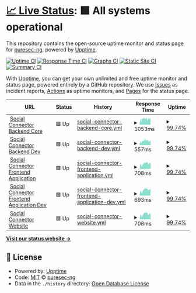 # [📈 Live Status](https://demo.upptime.js.org): <!--live status--> **🟩 All systems operational**

This repository contains the open-source uptime monitor and status page for [puresec-ng](https://demo.upptime.js.org), powered by [Upptime](https://github.com/upptime/upptime).

[![Uptime CI](https://github.com/puresec-ng/socialconnector-uptime/workflows/Uptime%20CI/badge.svg)](https://github.com/puresec-ng/socialconnector-uptime/actions?query=workflow%3A%22Uptime+CI%22)
[![Response Time CI](https://github.com/puresec-ng/socialconnector-uptime/workflows/Response%20Time%20CI/badge.svg)](https://github.com/puresec-ng/socialconnector-uptime/actions?query=workflow%3A%22Response+Time+CI%22)
[![Graphs CI](https://github.com/puresec-ng/socialconnector-uptime/workflows/Graphs%20CI/badge.svg)](https://github.com/puresec-ng/socialconnector-uptime/actions?query=workflow%3A%22Graphs+CI%22)
[![Static Site CI](https://github.com/puresec-ng/socialconnector-uptime/workflows/Static%20Site%20CI/badge.svg)](https://github.com/puresec-ng/socialconnector-uptime/actions?query=workflow%3A%22Static+Site+CI%22)
[![Summary CI](https://github.com/puresec-ng/socialconnector-uptime/workflows/Summary%20CI/badge.svg)](https://github.com/puresec-ng/socialconnector-uptime/actions?query=workflow%3A%22Summary+CI%22)

With [Upptime](https://upptime.js.org), you can get your own unlimited and free uptime monitor and status page, powered entirely by a GitHub repository. We use [Issues](https://github.com/puresec-ng/socialconnector-uptime/issues) as incident reports, [Actions](https://github.com/puresec-ng/socialconnector-uptime/actions) as uptime monitors, and [Pages](https://demo.upptime.js.org) for the status page.

<!--start: status pages-->
<!-- This summary is generated by Upptime (https://github.com/upptime/upptime) -->
<!-- Do not edit this manually, your changes will be overwritten -->
<!-- prettier-ignore -->
| URL | Status | History | Response Time | Uptime |
| --- | ------ | ------- | ------------- | ------ |
| <img alt="" src="https://favicons.githubusercontent.com/devcore.socialconnector.io" height="13"> [Social Connector Backend Core](https://devcore.socialconnector.io/api/health) | 🟩 Up | [social-connector-backend-core.yml](https://github.com/puresec-ng/socialconnector-uptime/commits/HEAD/history/social-connector-backend-core.yml) | <details><summary><img alt="Response time graph" src="./graphs/social-connector-backend-core/response-time-week.png" height="20"> 1053ms</summary><br><a href="https://demo.upptime.js.org/history/social-connector-backend-core"><img alt="Response time 1053" src="https://img.shields.io/endpoint?url=https%3A%2F%2Fraw.githubusercontent.com%2Fpuresec-ng%2Fsocialconnector-uptime%2FHEAD%2Fapi%2Fsocial-connector-backend-core%2Fresponse-time.json"></a><br><a href="https://demo.upptime.js.org/history/social-connector-backend-core"><img alt="24-hour response time 1188" src="https://img.shields.io/endpoint?url=https%3A%2F%2Fraw.githubusercontent.com%2Fpuresec-ng%2Fsocialconnector-uptime%2FHEAD%2Fapi%2Fsocial-connector-backend-core%2Fresponse-time-day.json"></a><br><a href="https://demo.upptime.js.org/history/social-connector-backend-core"><img alt="7-day response time 1053" src="https://img.shields.io/endpoint?url=https%3A%2F%2Fraw.githubusercontent.com%2Fpuresec-ng%2Fsocialconnector-uptime%2FHEAD%2Fapi%2Fsocial-connector-backend-core%2Fresponse-time-week.json"></a><br><a href="https://demo.upptime.js.org/history/social-connector-backend-core"><img alt="30-day response time 1053" src="https://img.shields.io/endpoint?url=https%3A%2F%2Fraw.githubusercontent.com%2Fpuresec-ng%2Fsocialconnector-uptime%2FHEAD%2Fapi%2Fsocial-connector-backend-core%2Fresponse-time-month.json"></a><br><a href="https://demo.upptime.js.org/history/social-connector-backend-core"><img alt="1-year response time 1053" src="https://img.shields.io/endpoint?url=https%3A%2F%2Fraw.githubusercontent.com%2Fpuresec-ng%2Fsocialconnector-uptime%2FHEAD%2Fapi%2Fsocial-connector-backend-core%2Fresponse-time-year.json"></a></details> | <details><summary><a href="https://demo.upptime.js.org/history/social-connector-backend-core">99.74%</a></summary><a href="https://demo.upptime.js.org/history/social-connector-backend-core"><img alt="All-time uptime 99.74%" src="https://img.shields.io/endpoint?url=https%3A%2F%2Fraw.githubusercontent.com%2Fpuresec-ng%2Fsocialconnector-uptime%2FHEAD%2Fapi%2Fsocial-connector-backend-core%2Fuptime.json"></a><br><a href="https://demo.upptime.js.org/history/social-connector-backend-core"><img alt="24-hour uptime 100.00%" src="https://img.shields.io/endpoint?url=https%3A%2F%2Fraw.githubusercontent.com%2Fpuresec-ng%2Fsocialconnector-uptime%2FHEAD%2Fapi%2Fsocial-connector-backend-core%2Fuptime-day.json"></a><br><a href="https://demo.upptime.js.org/history/social-connector-backend-core"><img alt="7-day uptime 99.74%" src="https://img.shields.io/endpoint?url=https%3A%2F%2Fraw.githubusercontent.com%2Fpuresec-ng%2Fsocialconnector-uptime%2FHEAD%2Fapi%2Fsocial-connector-backend-core%2Fuptime-week.json"></a><br><a href="https://demo.upptime.js.org/history/social-connector-backend-core"><img alt="30-day uptime 99.74%" src="https://img.shields.io/endpoint?url=https%3A%2F%2Fraw.githubusercontent.com%2Fpuresec-ng%2Fsocialconnector-uptime%2FHEAD%2Fapi%2Fsocial-connector-backend-core%2Fuptime-month.json"></a><br><a href="https://demo.upptime.js.org/history/social-connector-backend-core"><img alt="1-year uptime 99.74%" src="https://img.shields.io/endpoint?url=https%3A%2F%2Fraw.githubusercontent.com%2Fpuresec-ng%2Fsocialconnector-uptime%2FHEAD%2Fapi%2Fsocial-connector-backend-core%2Fuptime-year.json"></a></details>
| <img alt="" src="https://favicons.githubusercontent.com/devcore.socialconnector.io" height="13"> [Social Connector Backend Dev](https://devcore.socialconnector.io/api/health) | 🟩 Up | [social-connector-backend-dev.yml](https://github.com/puresec-ng/socialconnector-uptime/commits/HEAD/history/social-connector-backend-dev.yml) | <details><summary><img alt="Response time graph" src="./graphs/social-connector-backend-dev/response-time-week.png" height="20"> 557ms</summary><br><a href="https://demo.upptime.js.org/history/social-connector-backend-dev"><img alt="Response time 557" src="https://img.shields.io/endpoint?url=https%3A%2F%2Fraw.githubusercontent.com%2Fpuresec-ng%2Fsocialconnector-uptime%2FHEAD%2Fapi%2Fsocial-connector-backend-dev%2Fresponse-time.json"></a><br><a href="https://demo.upptime.js.org/history/social-connector-backend-dev"><img alt="24-hour response time 579" src="https://img.shields.io/endpoint?url=https%3A%2F%2Fraw.githubusercontent.com%2Fpuresec-ng%2Fsocialconnector-uptime%2FHEAD%2Fapi%2Fsocial-connector-backend-dev%2Fresponse-time-day.json"></a><br><a href="https://demo.upptime.js.org/history/social-connector-backend-dev"><img alt="7-day response time 557" src="https://img.shields.io/endpoint?url=https%3A%2F%2Fraw.githubusercontent.com%2Fpuresec-ng%2Fsocialconnector-uptime%2FHEAD%2Fapi%2Fsocial-connector-backend-dev%2Fresponse-time-week.json"></a><br><a href="https://demo.upptime.js.org/history/social-connector-backend-dev"><img alt="30-day response time 557" src="https://img.shields.io/endpoint?url=https%3A%2F%2Fraw.githubusercontent.com%2Fpuresec-ng%2Fsocialconnector-uptime%2FHEAD%2Fapi%2Fsocial-connector-backend-dev%2Fresponse-time-month.json"></a><br><a href="https://demo.upptime.js.org/history/social-connector-backend-dev"><img alt="1-year response time 557" src="https://img.shields.io/endpoint?url=https%3A%2F%2Fraw.githubusercontent.com%2Fpuresec-ng%2Fsocialconnector-uptime%2FHEAD%2Fapi%2Fsocial-connector-backend-dev%2Fresponse-time-year.json"></a></details> | <details><summary><a href="https://demo.upptime.js.org/history/social-connector-backend-dev">99.74%</a></summary><a href="https://demo.upptime.js.org/history/social-connector-backend-dev"><img alt="All-time uptime 99.74%" src="https://img.shields.io/endpoint?url=https%3A%2F%2Fraw.githubusercontent.com%2Fpuresec-ng%2Fsocialconnector-uptime%2FHEAD%2Fapi%2Fsocial-connector-backend-dev%2Fuptime.json"></a><br><a href="https://demo.upptime.js.org/history/social-connector-backend-dev"><img alt="24-hour uptime 100.00%" src="https://img.shields.io/endpoint?url=https%3A%2F%2Fraw.githubusercontent.com%2Fpuresec-ng%2Fsocialconnector-uptime%2FHEAD%2Fapi%2Fsocial-connector-backend-dev%2Fuptime-day.json"></a><br><a href="https://demo.upptime.js.org/history/social-connector-backend-dev"><img alt="7-day uptime 99.74%" src="https://img.shields.io/endpoint?url=https%3A%2F%2Fraw.githubusercontent.com%2Fpuresec-ng%2Fsocialconnector-uptime%2FHEAD%2Fapi%2Fsocial-connector-backend-dev%2Fuptime-week.json"></a><br><a href="https://demo.upptime.js.org/history/social-connector-backend-dev"><img alt="30-day uptime 99.74%" src="https://img.shields.io/endpoint?url=https%3A%2F%2Fraw.githubusercontent.com%2Fpuresec-ng%2Fsocialconnector-uptime%2FHEAD%2Fapi%2Fsocial-connector-backend-dev%2Fuptime-month.json"></a><br><a href="https://demo.upptime.js.org/history/social-connector-backend-dev"><img alt="1-year uptime 99.74%" src="https://img.shields.io/endpoint?url=https%3A%2F%2Fraw.githubusercontent.com%2Fpuresec-ng%2Fsocialconnector-uptime%2FHEAD%2Fapi%2Fsocial-connector-backend-dev%2Fuptime-year.json"></a></details>
| <img alt="" src="https://favicons.githubusercontent.com/app.socialconnector.io" height="13"> [Social Connector Frontend Application](https://app.socialconnector.io) | 🟩 Up | [social-connector-frontend-application.yml](https://github.com/puresec-ng/socialconnector-uptime/commits/HEAD/history/social-connector-frontend-application.yml) | <details><summary><img alt="Response time graph" src="./graphs/social-connector-frontend-application/response-time-week.png" height="20"> 708ms</summary><br><a href="https://demo.upptime.js.org/history/social-connector-frontend-application"><img alt="Response time 708" src="https://img.shields.io/endpoint?url=https%3A%2F%2Fraw.githubusercontent.com%2Fpuresec-ng%2Fsocialconnector-uptime%2FHEAD%2Fapi%2Fsocial-connector-frontend-application%2Fresponse-time.json"></a><br><a href="https://demo.upptime.js.org/history/social-connector-frontend-application"><img alt="24-hour response time 865" src="https://img.shields.io/endpoint?url=https%3A%2F%2Fraw.githubusercontent.com%2Fpuresec-ng%2Fsocialconnector-uptime%2FHEAD%2Fapi%2Fsocial-connector-frontend-application%2Fresponse-time-day.json"></a><br><a href="https://demo.upptime.js.org/history/social-connector-frontend-application"><img alt="7-day response time 708" src="https://img.shields.io/endpoint?url=https%3A%2F%2Fraw.githubusercontent.com%2Fpuresec-ng%2Fsocialconnector-uptime%2FHEAD%2Fapi%2Fsocial-connector-frontend-application%2Fresponse-time-week.json"></a><br><a href="https://demo.upptime.js.org/history/social-connector-frontend-application"><img alt="30-day response time 708" src="https://img.shields.io/endpoint?url=https%3A%2F%2Fraw.githubusercontent.com%2Fpuresec-ng%2Fsocialconnector-uptime%2FHEAD%2Fapi%2Fsocial-connector-frontend-application%2Fresponse-time-month.json"></a><br><a href="https://demo.upptime.js.org/history/social-connector-frontend-application"><img alt="1-year response time 708" src="https://img.shields.io/endpoint?url=https%3A%2F%2Fraw.githubusercontent.com%2Fpuresec-ng%2Fsocialconnector-uptime%2FHEAD%2Fapi%2Fsocial-connector-frontend-application%2Fresponse-time-year.json"></a></details> | <details><summary><a href="https://demo.upptime.js.org/history/social-connector-frontend-application">99.74%</a></summary><a href="https://demo.upptime.js.org/history/social-connector-frontend-application"><img alt="All-time uptime 99.74%" src="https://img.shields.io/endpoint?url=https%3A%2F%2Fraw.githubusercontent.com%2Fpuresec-ng%2Fsocialconnector-uptime%2FHEAD%2Fapi%2Fsocial-connector-frontend-application%2Fuptime.json"></a><br><a href="https://demo.upptime.js.org/history/social-connector-frontend-application"><img alt="24-hour uptime 100.00%" src="https://img.shields.io/endpoint?url=https%3A%2F%2Fraw.githubusercontent.com%2Fpuresec-ng%2Fsocialconnector-uptime%2FHEAD%2Fapi%2Fsocial-connector-frontend-application%2Fuptime-day.json"></a><br><a href="https://demo.upptime.js.org/history/social-connector-frontend-application"><img alt="7-day uptime 99.74%" src="https://img.shields.io/endpoint?url=https%3A%2F%2Fraw.githubusercontent.com%2Fpuresec-ng%2Fsocialconnector-uptime%2FHEAD%2Fapi%2Fsocial-connector-frontend-application%2Fuptime-week.json"></a><br><a href="https://demo.upptime.js.org/history/social-connector-frontend-application"><img alt="30-day uptime 99.74%" src="https://img.shields.io/endpoint?url=https%3A%2F%2Fraw.githubusercontent.com%2Fpuresec-ng%2Fsocialconnector-uptime%2FHEAD%2Fapi%2Fsocial-connector-frontend-application%2Fuptime-month.json"></a><br><a href="https://demo.upptime.js.org/history/social-connector-frontend-application"><img alt="1-year uptime 99.74%" src="https://img.shields.io/endpoint?url=https%3A%2F%2Fraw.githubusercontent.com%2Fpuresec-ng%2Fsocialconnector-uptime%2FHEAD%2Fapi%2Fsocial-connector-frontend-application%2Fuptime-year.json"></a></details>
| <img alt="" src="https://favicons.githubusercontent.com/testing.socialconnector.io" height="13"> [Social Connector Frontend Application Dev](https://testing.socialconnector.io) | 🟩 Up | [social-connector-frontend-application-dev.yml](https://github.com/puresec-ng/socialconnector-uptime/commits/HEAD/history/social-connector-frontend-application-dev.yml) | <details><summary><img alt="Response time graph" src="./graphs/social-connector-frontend-application-dev/response-time-week.png" height="20"> 693ms</summary><br><a href="https://demo.upptime.js.org/history/social-connector-frontend-application-dev"><img alt="Response time 693" src="https://img.shields.io/endpoint?url=https%3A%2F%2Fraw.githubusercontent.com%2Fpuresec-ng%2Fsocialconnector-uptime%2FHEAD%2Fapi%2Fsocial-connector-frontend-application-dev%2Fresponse-time.json"></a><br><a href="https://demo.upptime.js.org/history/social-connector-frontend-application-dev"><img alt="24-hour response time 878" src="https://img.shields.io/endpoint?url=https%3A%2F%2Fraw.githubusercontent.com%2Fpuresec-ng%2Fsocialconnector-uptime%2FHEAD%2Fapi%2Fsocial-connector-frontend-application-dev%2Fresponse-time-day.json"></a><br><a href="https://demo.upptime.js.org/history/social-connector-frontend-application-dev"><img alt="7-day response time 693" src="https://img.shields.io/endpoint?url=https%3A%2F%2Fraw.githubusercontent.com%2Fpuresec-ng%2Fsocialconnector-uptime%2FHEAD%2Fapi%2Fsocial-connector-frontend-application-dev%2Fresponse-time-week.json"></a><br><a href="https://demo.upptime.js.org/history/social-connector-frontend-application-dev"><img alt="30-day response time 693" src="https://img.shields.io/endpoint?url=https%3A%2F%2Fraw.githubusercontent.com%2Fpuresec-ng%2Fsocialconnector-uptime%2FHEAD%2Fapi%2Fsocial-connector-frontend-application-dev%2Fresponse-time-month.json"></a><br><a href="https://demo.upptime.js.org/history/social-connector-frontend-application-dev"><img alt="1-year response time 693" src="https://img.shields.io/endpoint?url=https%3A%2F%2Fraw.githubusercontent.com%2Fpuresec-ng%2Fsocialconnector-uptime%2FHEAD%2Fapi%2Fsocial-connector-frontend-application-dev%2Fresponse-time-year.json"></a></details> | <details><summary><a href="https://demo.upptime.js.org/history/social-connector-frontend-application-dev">99.74%</a></summary><a href="https://demo.upptime.js.org/history/social-connector-frontend-application-dev"><img alt="All-time uptime 99.74%" src="https://img.shields.io/endpoint?url=https%3A%2F%2Fraw.githubusercontent.com%2Fpuresec-ng%2Fsocialconnector-uptime%2FHEAD%2Fapi%2Fsocial-connector-frontend-application-dev%2Fuptime.json"></a><br><a href="https://demo.upptime.js.org/history/social-connector-frontend-application-dev"><img alt="24-hour uptime 100.00%" src="https://img.shields.io/endpoint?url=https%3A%2F%2Fraw.githubusercontent.com%2Fpuresec-ng%2Fsocialconnector-uptime%2FHEAD%2Fapi%2Fsocial-connector-frontend-application-dev%2Fuptime-day.json"></a><br><a href="https://demo.upptime.js.org/history/social-connector-frontend-application-dev"><img alt="7-day uptime 99.74%" src="https://img.shields.io/endpoint?url=https%3A%2F%2Fraw.githubusercontent.com%2Fpuresec-ng%2Fsocialconnector-uptime%2FHEAD%2Fapi%2Fsocial-connector-frontend-application-dev%2Fuptime-week.json"></a><br><a href="https://demo.upptime.js.org/history/social-connector-frontend-application-dev"><img alt="30-day uptime 99.74%" src="https://img.shields.io/endpoint?url=https%3A%2F%2Fraw.githubusercontent.com%2Fpuresec-ng%2Fsocialconnector-uptime%2FHEAD%2Fapi%2Fsocial-connector-frontend-application-dev%2Fuptime-month.json"></a><br><a href="https://demo.upptime.js.org/history/social-connector-frontend-application-dev"><img alt="1-year uptime 99.74%" src="https://img.shields.io/endpoint?url=https%3A%2F%2Fraw.githubusercontent.com%2Fpuresec-ng%2Fsocialconnector-uptime%2FHEAD%2Fapi%2Fsocial-connector-frontend-application-dev%2Fuptime-year.json"></a></details>
| <img alt="" src="https://favicons.githubusercontent.com/socialconnector.io" height="13"> [Social Connector Website](https://socialconnector.io) | 🟩 Up | [social-connector-website.yml](https://github.com/puresec-ng/socialconnector-uptime/commits/HEAD/history/social-connector-website.yml) | <details><summary><img alt="Response time graph" src="./graphs/social-connector-website/response-time-week.png" height="20"> 708ms</summary><br><a href="https://demo.upptime.js.org/history/social-connector-website"><img alt="Response time 708" src="https://img.shields.io/endpoint?url=https%3A%2F%2Fraw.githubusercontent.com%2Fpuresec-ng%2Fsocialconnector-uptime%2FHEAD%2Fapi%2Fsocial-connector-website%2Fresponse-time.json"></a><br><a href="https://demo.upptime.js.org/history/social-connector-website"><img alt="24-hour response time 859" src="https://img.shields.io/endpoint?url=https%3A%2F%2Fraw.githubusercontent.com%2Fpuresec-ng%2Fsocialconnector-uptime%2FHEAD%2Fapi%2Fsocial-connector-website%2Fresponse-time-day.json"></a><br><a href="https://demo.upptime.js.org/history/social-connector-website"><img alt="7-day response time 708" src="https://img.shields.io/endpoint?url=https%3A%2F%2Fraw.githubusercontent.com%2Fpuresec-ng%2Fsocialconnector-uptime%2FHEAD%2Fapi%2Fsocial-connector-website%2Fresponse-time-week.json"></a><br><a href="https://demo.upptime.js.org/history/social-connector-website"><img alt="30-day response time 708" src="https://img.shields.io/endpoint?url=https%3A%2F%2Fraw.githubusercontent.com%2Fpuresec-ng%2Fsocialconnector-uptime%2FHEAD%2Fapi%2Fsocial-connector-website%2Fresponse-time-month.json"></a><br><a href="https://demo.upptime.js.org/history/social-connector-website"><img alt="1-year response time 708" src="https://img.shields.io/endpoint?url=https%3A%2F%2Fraw.githubusercontent.com%2Fpuresec-ng%2Fsocialconnector-uptime%2FHEAD%2Fapi%2Fsocial-connector-website%2Fresponse-time-year.json"></a></details> | <details><summary><a href="https://demo.upptime.js.org/history/social-connector-website">99.74%</a></summary><a href="https://demo.upptime.js.org/history/social-connector-website"><img alt="All-time uptime 99.74%" src="https://img.shields.io/endpoint?url=https%3A%2F%2Fraw.githubusercontent.com%2Fpuresec-ng%2Fsocialconnector-uptime%2FHEAD%2Fapi%2Fsocial-connector-website%2Fuptime.json"></a><br><a href="https://demo.upptime.js.org/history/social-connector-website"><img alt="24-hour uptime 100.00%" src="https://img.shields.io/endpoint?url=https%3A%2F%2Fraw.githubusercontent.com%2Fpuresec-ng%2Fsocialconnector-uptime%2FHEAD%2Fapi%2Fsocial-connector-website%2Fuptime-day.json"></a><br><a href="https://demo.upptime.js.org/history/social-connector-website"><img alt="7-day uptime 99.74%" src="https://img.shields.io/endpoint?url=https%3A%2F%2Fraw.githubusercontent.com%2Fpuresec-ng%2Fsocialconnector-uptime%2FHEAD%2Fapi%2Fsocial-connector-website%2Fuptime-week.json"></a><br><a href="https://demo.upptime.js.org/history/social-connector-website"><img alt="30-day uptime 99.74%" src="https://img.shields.io/endpoint?url=https%3A%2F%2Fraw.githubusercontent.com%2Fpuresec-ng%2Fsocialconnector-uptime%2FHEAD%2Fapi%2Fsocial-connector-website%2Fuptime-month.json"></a><br><a href="https://demo.upptime.js.org/history/social-connector-website"><img alt="1-year uptime 99.74%" src="https://img.shields.io/endpoint?url=https%3A%2F%2Fraw.githubusercontent.com%2Fpuresec-ng%2Fsocialconnector-uptime%2FHEAD%2Fapi%2Fsocial-connector-website%2Fuptime-year.json"></a></details>

<!--end: status pages-->

[**Visit our status website →**](https://demo.upptime.js.org)

## 📄 License

- Powered by: [Upptime](https://github.com/upptime/upptime)
- Code: [MIT](./LICENSE) © [puresec-ng](https://demo.upptime.js.org)
- Data in the `./history` directory: [Open Database License](https://opendatacommons.org/licenses/odbl/1-0/)
